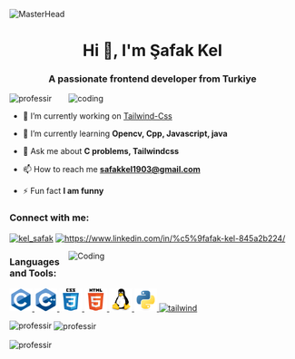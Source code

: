 ![MasterHead](https://miro.medium.com/v2/resize:fit:1000/1*e75gGQpsXjb7hdjDyT_P5w.gif)

<h1 align="center">Hi 👋, I'm Şafak Kel</h1>
<h3 align="center">A passionate frontend developer from Turkiye</h3>

<img align="right" alt="coding" width="400" src="https://i.pinimg.com/originals/f1/e7/34/f1e734f9cade86fe737a9aa404ad5677.gif">

<p align="left"> <img src="https://komarev.com/ghpvc/?username=professir&label=Profile%20views&color=0e75b6&style=flat" alt="professir" /> </p>

- 🔭 I’m currently working on [Tailwind-Css](https://github.com/Professir/Tailwind-practice)

- 🌱 I’m currently learning **Opencv, Cpp, Javascript, java**

- 💬 Ask me about **C problems, Tailwindcss**

- 📫 How to reach me **safakkel1903@gmail.com**

- ⚡ Fun fact **I am funny**

<h3 align="left">Connect with me:</h3>
<p align="left">
<a href="https://twitter.com/kel_safak" target="blank"><img align="center" src="https://raw.githubusercontent.com/rahuldkjain/github-profile-readme-generator/master/src/images/icons/Social/twitter.svg" alt="kel_safak" height="30" width="40" /></a>
<a href="https://linkedin.com/in/https://www.linkedin.com/in/%c5%9fafak-kel-845a2b224/" target="blank"><img align="center" src="https://raw.githubusercontent.com/rahuldkjain/github-profile-readme-generator/master/src/images/icons/Social/linked-in-alt.svg" alt="https://www.linkedin.com/in/%c5%9fafak-kel-845a2b224/" height="30" width="40" /></a>
</p>
<img align="right" alt="Coding" width="400" src="https://encrypted-tbn0.gstatic.com/images?q=tbn:ANd9GcS74QG0FhaAEUs8M9_FbHfDT6LthVQ2lQSQ1w&usqp=CAU">

<h3 align="left">Languages and Tools:</h3>
<p align="left"> <a href="https://www.cprogramming.com/" target="_blank" rel="noreferrer"> <img src="https://raw.githubusercontent.com/devicons/devicon/master/icons/c/c-original.svg" alt="c" width="40" height="40"/> </a> <a href="https://www.w3schools.com/cpp/" target="_blank" rel="noreferrer"> <img src="https://raw.githubusercontent.com/devicons/devicon/master/icons/cplusplus/cplusplus-original.svg" alt="cplusplus" width="40" height="40"/> </a> <a href="https://www.w3schools.com/css/" target="_blank" rel="noreferrer"> <img src="https://raw.githubusercontent.com/devicons/devicon/master/icons/css3/css3-original-wordmark.svg" alt="css3" width="40" height="40"/> </a> <a href="https://www.w3.org/html/" target="_blank" rel="noreferrer"> <img src="https://raw.githubusercontent.com/devicons/devicon/master/icons/html5/html5-original-wordmark.svg" alt="html5" width="40" height="40"/> </a> <a href="https://www.linux.org/" target="_blank" rel="noreferrer"> <img src="https://raw.githubusercontent.com/devicons/devicon/master/icons/linux/linux-original.svg" alt="linux" width="40" height="40"/> </a> <a href="https://www.python.org" target="_blank" rel="noreferrer"> <img src="https://raw.githubusercontent.com/devicons/devicon/master/icons/python/python-original.svg" alt="python" width="40" height="40"/> </a> <a href="https://tailwindcss.com/" target="_blank" rel="noreferrer"> <img src="https://www.vectorlogo.zone/logos/tailwindcss/tailwindcss-icon.svg" alt="tailwind" width="40" height="40"/> </a> </p>

<p><img align="left" src="https://github-readme-stats-sigma-five.vercel.app/api?username=Professir&show_icons=true&count_private=true&text_color=adbac7&title_color=539bf5&icon_color=986ee2&bg_color=22272e&hide_border=true&border_radius=6px&theme=tokyonight&card_width=340" alt="professir" /></p>

<p>&nbsp;<img align="center" src="https://github-readme-stats-sigma-five.vercel.app/api/top-langs/?username=Professir&layout=compact&langs_count=10&text_color=adbac7&title_color=539bf5&icon_color=986ee2&bg_color=22272e&hide_border=true&border_radius=6px&theme=tokyonight&card_width=340" alt="professir" /></p>

<p><img align="center" src="https://github-readme-streak-stats.herokuapp.com/?user=professir&" alt="professir" /></p>
